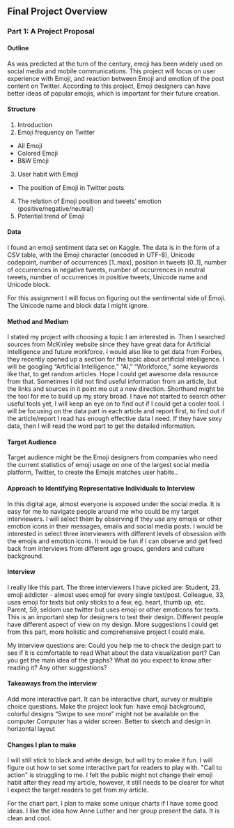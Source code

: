 ## Final Project Overview

### Part 1: A Project Proposal
#### Outline
As was predicted at the turn of the century, emoji has been widely used on social media and mobile communications. This project will focus on user experience with Emoji, and reaction between Emoji and emotion of the post content on Twitter. According to this project, Emoji designers can have better ideas of popular emojis, which is important for their future creation.

#### Structure
1. Introduction 
2. Emoji frequency on Twitter
* All Emoji
* Colored Emoji
* B&W Emoji
3. User habit with Emoji
* The position of Emoji in Twitter posts
4. The relation of Emoji position and tweets’ emotion (positive/negative/neutral)
5. Potential trend of Emoji

#### Data
I found an emoji sentiment data set on Kaggle. The data is in the form of a CSV table, with the Emoji character (encoded in UTF-8), Unicode codepoint, number of occurrences [1..max], position in tweets [0..1], number of occurrences in negative tweets, number of occurrences in neutral tweets, number of occurrences in positive tweets, Unicode name and Unicode block.

For this assignment I will focus on figuring out the sentimental side of Emoji. The Unicode name and block data I might ignore.

#### Method and Medium
I stated my project with choosing a topic I am interested in. Then I searched sources from McKinley website since they have great data for Artificial Intelligence and future workforce. I would also like to get data from Forbes, they recently opened up a section for the topic about artificial intelligence. I will be googling “Artificial Intelligence,” “AI,” “Workforce,” some keywords like that, to get random articles. Hope I could get awesome data resource from that. Sometimes I did not find useful information from an article, but the links and sources in it point me out a new direction. 
Shorthand might be the tool for me to build up my story broad. I have not started to search other useful tools yet, I will keep an eye on to find out if I could get a cooler tool.
I will be focusing on the data part in each article and report first, to find out if the article/report I read has enough effective data I need. If they have sexy data, then I will read the word part to get the detailed information.

#### Target Audience
Target audience might be the Emoji designers from companies who need the current statistics of emoji usage on one of the largest social media platform, Twitter, to create the Emojis matches user habits..

#### Approach to Identifying Representative Individuals to Interview
In this digital age, almost everyone is exposed under the social media. It is easy for me to navigate people around me who could be my target interviewers. I will select them by observing if they use any emojis or other emotion icons in their messages, emails and social media posts. I would be interested in select three interviewers with different levels of obsession with the emojis and emotion icons. It would be fun if I can observe and get feed back from interviews from different age groups, genders and culture background.

#### Interview
I really like this part. The three interviewers I have picked are:
Student, 23, emoji addicter - almost uses emoji for every single text/post.
Colleague, 33, uses emoji for texts but only sticks to a few, eg. heart, thumb up, etc.
Parent, 59, seldom use twitter but uses emoji or other emoticons for texts.
This is an important step for designers to test their design. Different people have different aspect of view on my design. More suggestions I could get from this part, more holistic and comprehensive project I could male.

My interview questions are:
Could you help me to check the design part to see if it is comfortable to read
What about the data visualization part? Can you get the main idea of the graphs?
What do you expect to know after reading it?
Any other suggestions?

#### Takeaways from the interview
Add more interactive part. It can be interactive chart, survey or multiple choice questions.
Make the project look fun: have emoji background, colorful designs
“Swipe to see more” might not be available on the computer
Computer has a wider screen. Better to sketch and design in horizontal layout


#### Changes I plan to make
I will still stick to black and white design, but will try to make it fun. I will figure out how to set some interactive part for readers to play with. "Call to action" is struggling to me. I felt the public might not change their emoji habit after they read my article, however, it still needs to be clearer for what I expect the target readers to get from my article.

For the chart part, I plan to make some unique charts if I have some good ideas. I like the idea how Anne Luther and her group present the data. It is clean and cool.

	






